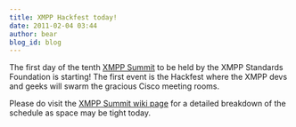 ```yaml
---
title: XMPP Hackfest today!
date: 2011-02-04 03:44
author: bear
blog_id: blog
---
```


The first day of the tenth [XMPP Summit](https://xmpp.org/participate/the-xmpp-summit/) to be held by the XMPP Standards Foundation is starting! The first event is the Hackfest where the XMPP devs and geeks will swarm the gracious Cisco meeting rooms.

Please do visit the [XMPP Summit wiki page](https://xmpp.org/participate/the-xmpp-summit/) for a detailed breakdown of the schedule as space may be tight today.
